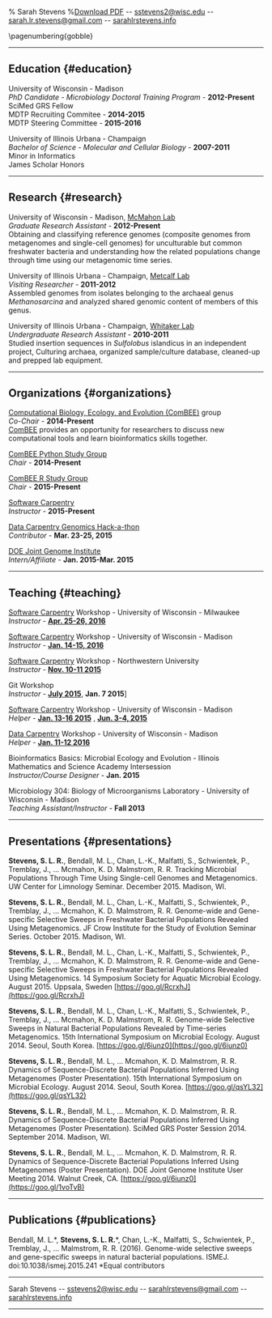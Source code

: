 % Sarah Stevens
%[Download PDF](https://github.com/sstevens2/markdown-resume/raw/sstevens_resume/sstevens_resume/sstevens_resume.pdf) -- sstevens2@wisc.edu -- sarah.lr.stevens@gmail.com -- [sarahlrstevens.info](sarahlrstevens.info)

\pagenumbering{gobble}

------

## Education {#education}

University of Wisconsin - Madison  
 *PhD Candidate - Microbiology Doctoral Training Program*  - __2012-Present__  
  SciMed GRS Fellow  
  MDTP Recruiting Commitee - __2014-2015__  
  MDTP Steering Committee - __2015-2016__  

University of Illinois Urbana - Champaign  
 *Bachelor of Science - Molecular and Cellular Biology*  - __2007-2011__  
  Minor in Informatics  
  James Scholar Honors

------

## Research {#research}
University of Wisconsin - Madison, [McMahon Lab](https://mcmahonlab.wisc.edu/)  
 *Graduate Research Assistant* - __2012-Present__  
  Obtaining and classifying reference genomes (composite genomes from metagenomes and single-cell genomes) for unculturable but common freshwater bacteria and understanding how the related populations change through time using our metagenomic time series.

University of Illinois Urbana - Champaign, [Metcalf Lab](https://mcb.illinois.edu/faculty/profile/metcalf/)  
 *Visiting Researcher* - __2011-2012__  
  Assembled genomes from isolates belonging to the archaeal genus _Methanosarcina_ and analyzed shared genomic content of members of this genus.

University of Illinois Urbana - Champaign, [Whitaker Lab](https://mcb.illinois.edu/faculty/profile/rwhitakr)  
 *Undergraduate Research Assistant* - __2010-2011__  
  Studied insertion sequences in _Sulfolobus_ islandicus in an independent project,
  Culturing archaea, organized sample/culture database, cleaned-up and prepped lab equipment.

------

## Organizations {#organizations}

[Computational Biology, Ecology, and Evolution (ComBEE)](https://goo.gl/5WVR6P) group  
 *Co-Chair* - __2014-Present__  
  [ComBEE](https://goo.gl/5WVR6P) provides an opportunity for researchers to discuss new computational tools and learn bioinformatics skills together.  

[ComBEE Python Study Group](https://goo.gl/iIxi1j)  
*Chair* - __2014-Present__  

[ComBEE R Study Group](https://goo.gl/IUmrjy)  
*Chair* - __2015-Present__  

[Software Carpentry](http://software-carpentry.org/)  
 *Instructor* - __2015-Present__  

[Data Carpentry Genomics Hack-a-thon](https://github.com/datacarpentry/genomics-hackathon)  
 *Contributor* - __Mar. 23-25, 2015__

[DOE Joint Genome Institute](http://jgi.doe.gov/)  
 *Intern/Affiliate* - __Jan. 2015-Mar. 2015__  

------

## Teaching  {#teaching}

[Software Carpentry](http://software-carpentry.org/) Workshop - University of Wisconsin - Milwaukee  
 *Instructor* - [__Apr. 25-26, 2016__](http://sstevens2.github.io/2016-04-25-UW-mke/)

[Software Carpentry](http://software-carpentry.org/) Workshop - University of Wisconsin - Madison  
 *Instructor* - [__Jan. 14-15, 2016__](http://uw-madison-aci.github.io/2016-01-14-uwmadison/)

[Software Carpentry](http://software-carpentry.org/) Workshop  - Northwestern University  
 *Instructor* - [__Nov. 10-11 2015__](http://xuf12.github.io/2015-11-10-northwesternu/)

Git Workshop  
 *Instructor* - [__July 2015__](https://github.com/McMahonLab/git_wksp/tree/2015-summer#mcmahon-lab-git-workshop), __Jan. 7 2015__]  

[Software Carpentry](http://software-carpentry.org/) Workshop - University of Wisconsin - Madison  
 *Helper* - [__Jan. 13-16 2015__](https://github.com/UW-Madison-ACI/boot-camps/blob/2015-01-13/README.md) , [__Jun. 3-4, 2015__](https://github.com/UW-Madison-ACI/boot-camps/blob/2015-06-03/README.md)
 
[Data Carpentry](http://www.datacarpentry.org/) Workshop - University of Wisconsin - Madison  
 *Helper* - [__Jan. 11-12 2016__](http://uw-madison-aci.github.io/2016-01-11-uwmadison/)

Bioinformatics Basics: Microbial Ecology and Evolution - Illinois Mathematics and Science Academy Intersession  
 *Instructor/Course Designer* - __Jan. 2015__

Microbiology 304: Biology of Microorganisms Laboratory - University of Wisconsin - Madison  
 *Teaching Assistant/Instructor* - __Fall 2013__

------

## Presentations {#presentations}

  **Stevens, S. L. R.**, Bendall, M. L., Chan, L.-K., Malfatti, S., Schwientek, P., Tremblay, J., … Mcmahon, K. D. Malmstrom, R. R. Tracking Microbial Populations Through Time Using Single-cell Genomes and Metagenomics. UW Center for Limnology Seminar. December 2015. Madison, WI.

  **Stevens, S. L. R.**, Bendall, M. L., Chan, L.-K., Malfatti, S., Schwientek, P., Tremblay, J., … Mcmahon, K. D. Malmstrom, R. R. Genome-wide and Gene-specific Selective Sweeps in Freshwater Bacterial Populations Revealed Using Metagenomics. JF Crow Institute for the Study of Evolution Seminar Series. October 2015. Madison, WI.

  **Stevens, S. L. R.**, Bendall, M. L., Chan, L.-K., Malfatti, S., Schwientek, P., Tremblay, J., … Mcmahon, K. D. Malmstrom, R. R. Genome-wide and Gene-specific Selective Sweeps in Freshwater Bacterial Populations Revealed Using Metagenomics. 14 Symposium Society for Aquatic Microbial Ecology. August 2015. Uppsala, Sweden [https://goo.gl/RcrxhJ](https://goo.gl/RcrxhJ)

  **Stevens, S. L. R.**, Bendall, M. L., Chan, L.-K., Malfatti, S., Schwientek, P., Tremblay, J., … Mcmahon, K. D. Malmstrom, R. R. Genome-wide Selective Sweeps in Natural Bacterial Populations Revealed by Time-series Metagenomics. 15th International Symposium on Microbial Ecology. August 2014. Seoul, South Korea.  [https://goo.gl/6iunz0](https://goo.gl/6iunz0)  

  **Stevens, S. L. R.**, Bendall, M. L., … Mcmahon, K. D. Malmstrom, R. R. Dynamics of Sequence-Discrete Bacterial Populations Inferred Using Metagenomes (Poster Presentation). 15th International Symposium on Microbial Ecology. August 2014. Seoul, South Korea. [https://goo.gl/qsYL32](https://goo.gl/qsYL32)  

  **Stevens, S. L. R.**, Bendall, M. L., … Mcmahon, K. D. Malmstrom, R. R. Dynamics of Sequence-Discrete Bacterial Populations Inferred Using Metagenomes (Poster Presentation). SciMed GRS Poster Session 2014. September 2014. Madison, WI.

  **Stevens, S. L. R.**, Bendall, M. L., … Mcmahon, K. D. Malmstrom, R. R. Dynamics of Sequence-Discrete Bacterial Populations Inferred Using Metagenomes (Poster Presentation). DOE Joint Genome Institute User Meeting 2014. Walnut Creek, CA. [https://goo.gl/6iunz0](https://goo.gl/1voTvB)

------

## Publications {#publications}

  Bendall, M. L.\*, **Stevens, S. L. R.**\*, Chan, L.-K., Malfatti, S., Schwientek, P., Tremblay, J., … Malmstrom, R. R. (2016). Genome-wide selective sweeps and gene-specific sweeps in natural bacterial populations. ISMEJ. doi:10.1038/ismej.2015.241 \*Equal contributors 

------


Sarah Stevens -- sstevens2@wisc.edu -- sarahlrstevens@gmail.com -- [sarahlrstevens.info](sarahlrstevens.info)

------
